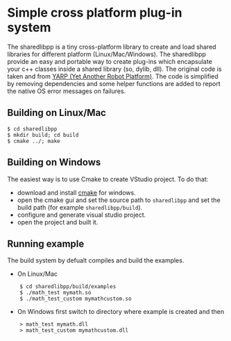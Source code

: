 Simple cross platform plug-in system
====================================

The sharedlibpp is a tiny cross-platform library to create and load shared
libraries for different platform (Linux/Mac/Windows). The sharedlibpp provide
an easy and portable way to create plug-ins which encapsulate your c++ classes
inside a shared library (so, dylib, dll).
The original code is taken and from
[YARP (Yet Another Robot Platform)](http://www.yarp.it/).
The code is simplified by removing dependencies and some helper functions are
added to report the native OS error messages on failures.


Building on Linux/Mac
---------------------
    $ cd sharedlibpp
    $ mkdir build; cd build
    $ cmake ../; make


Building on Windows
-------------------
The easiest way is to use Cmake to create VStudio project. To do that:

* download and install [cmake](http://www.cmake.org/download/) for windows.
* open the cmake gui and set the source path to `sharedlibpp` and set the
  build path (for example `sharedlibpp/build`).
* configure and generate visual studio project.
* open the project and built it.

Running example
---------------
The build system by defualt compiles and build the examples.

* On Linux/Mac
```
    $ cd sharedlibpp/build/examples
    $ ./math_test mymath.so
    $ ./math_test_custom mymathcustom.so
```
* On Windows first switch to directory where example is created and then
```
    > math_test mymath.dll
    > math_test_custom mymathcustom.dll
```
